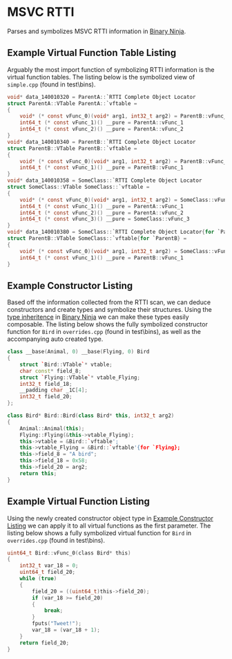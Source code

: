 # MSVC RTTI

Parses and symbolizes MSVC RTTI information in [Binary Ninja].

## Example Virtual Function Table Listing

Arguably the most import function of symbolizing RTTI information is the virtual function tables. The listing below is the symbolized view of `simple.cpp` (found in test\bins).

```c
void* data_140010320 = ParentA::`RTTI Complete Object Locator
struct ParentA::VTable ParentA::`vftable = 
{
    void* (* const vFunc_0)(void* arg1, int32_t arg2) = ParentB::vFunc_0
    int64_t (* const vFunc_1)() __pure = ParentA::vFunc_1
    int64_t (* const vFunc_2)() __pure = ParentA::vFunc_2
}
void* data_140010340 = ParentB::`RTTI Complete Object Locator
struct ParentB::VTable ParentB::`vftable = 
{
    void* (* const vFunc_0)(void* arg1, int32_t arg2) = ParentB::vFunc_0
    int64_t (* const vFunc_1)() __pure = ParentB::vFunc_1
}
void* data_140010358 = SomeClass::`RTTI Complete Object Locator
struct SomeClass::VTable SomeClass::`vftable = 
{
    void* (* const vFunc_0)(void* arg1, int32_t arg2) = SomeClass::vFunc_0
    int64_t (* const vFunc_1)() __pure = ParentA::vFunc_1
    int64_t (* const vFunc_2)() __pure = ParentA::vFunc_2
    int64_t (* const vFunc_3)() __pure = SomeClass::vFunc_3
}
void* data_140010380 = SomeClass::`RTTI Complete Object Locator{for `ParentB}
struct ParentB::VTable SomeClass::`vftable{for `ParentB} = 
{
    void* (* const vFunc_0)(void* arg1, int32_t arg2) = SomeClass::vFunc_0
    int64_t (* const vFunc_1)() __pure = ParentB::vFunc_1
}
```

## Example Constructor Listing

Based off the information collected from the RTTI scan, we can deduce constructors and create types and symbolize their structures. Using the [type inheritence](https://binary.ninja/2023/05/03/3.4-finally-freed.html#inherited-types) in [Binary Ninja] we can make these types easily composable. The listing below shows the fully symbolized constructor function for `Bird` in `overrides.cpp` (found in test\bins), as well as the accompanying auto created type.

```cpp
class __base(Animal, 0) __base(Flying, 0) Bird
{
    struct `Bird::VTable`* vtable;
    char const* field_8;
    struct `Flying::VTable`* vtable_Flying;
    int32_t field_18;
    __padding char _1C[4];
    int32_t field_20;
};

class Bird* Bird::Bird(class Bird* this, int32_t arg2)
{
    Animal::Animal(this);
    Flying::Flying(&this->vtable_Flying);
    this->vtable = &Bird::`vftable';
    this->vtable_Flying = &Bird::`vftable'{for `Flying};
    this->field_8 = "A bird";
    this->field_18 = 0x58;
    this->field_20 = arg2;
    return this;
}
```

## Example Virtual Function Listing

Using the newly created constructor object type in [Example Constructor Listing](#example-constructor-listing) we can apply it to all virtual functions as the first parameter. The listing below shows a fully symbolized virtual function for `Bird` in `overrides.cpp` (found in test\bins).

```c
uint64_t Bird::vFunc_0(class Bird* this)
{
    int32_t var_18 = 0;
    uint64_t field_20;
    while (true)
    {
        field_20 = ((uint64_t)this->field_20);
        if (var_18 >= field_20)
        {
            break;
        }
        fputs("Tweet!");
        var_18 = (var_18 + 1);
    }
    return field_20;
}

```

[Binary Ninja]: https://binary.ninja
